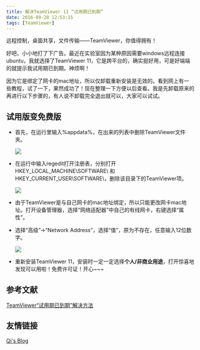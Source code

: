 ```yaml
---
title: 解决TeamViewer 11 “试用期已到期”
date: 2016-09-28 12:53:15
tags: [TeamViewer]
---
```


远程控制，桌面共享，文件传输——TeamViewer，你值得拥有！

好吧，小小地打了下广告。最近在实验室因为某种原因需要windows远程连接ubuntu，我就选择了TeamViewer 11，它是跨平台的，确实挺好用，可是好端端的就提示我试用期已到期。神烦啊！

因为它是绑定了网卡的mac地址，所以仅卸载重新安装是无效的。看到网上有一些教程，试了一下，果然成功了！现在整理一下方便以后查看。我是先卸载原来的再进行以下步骤的，有人说不卸载完全退出就可以，大家可以试试。

<!--more-->

## 试用版变免费版

- 首先，在运行里输入%appdata%，在出来的列表中删除TeamViewer文件夹。

  ![](http://ohjnxvaxm.bkt.clouddn.com/teamviewer1.png)

- 在运行中输入regedit打开注册表，分别打开HKEY_LOCAL_MACHINE\SOFTWARE\ 和HKEY_CURRENT_USER\SOFTWARE\，删除该目录下的TeamViewer项。

  ![](http://ohjnxvaxm.bkt.clouddn.com/teamviewer2.png)

- 由于TeamViewer是与自己网卡的mac地址绑定，所以只能更改网卡mac地址。打开设备管理器，选择“网络适配器”中自己的有线网卡，右键选择“属性”。

- 选择“高级”->“Network Address”，选择“值”，原为不存在，任意输入12位数字。

  ![](http://ohjnxvaxm.bkt.clouddn.com/teamviewer3.png)

- 重新安装TeamViewer 11，安装时一定一定选择**个人/非商业用途**，打开惊喜地发现可以用啦！免费许可证！开心~~~

## 参考文献

[TeamViewer“试用期已到期”解决方法](http://blog.csdn.net/z249683156/article/details/41842271)

## 友情链接

[Qi's Blog ](https://nextinnovationucas.github.io/)